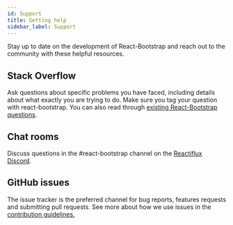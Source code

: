 ```yaml
---
id: Support
title: Getting help
sidebar_label: Support
---
```


Stay up to date on the development of React-Bootstrap and reach out to the community with these helpful resources.

## Stack Overflow

Ask questions about specific problems you have faced, including details about what exactly you are trying to do. Make sure you tag your question with react-bootstrap. You can also read through [existing React-Bootstrap questions](https://stackoverflow.com/questions/tagged/react-bootstrap).

## Chat rooms

Discuss questions in the #react-bootstrap channel on the [Reactiflux Discord](www.reactiflux.com).

## GitHub issues

The issue tracker is the preferred channel for bug reports, features requests and submitting pull requests. See more about how we use issues in the [contribution guidelines.](https://github.com/react-bootstrap/react-bootstrap/blob/master/CONTRIBUTING.md#issues)